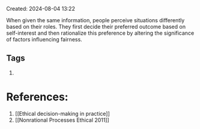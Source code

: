 Created: 2024-08-04 13:22

When given the same information, people perceive situations differently based on their roles. They first decide their preferred outcome based on self-interest and then rationalize this preference by altering the significance of factors influencing fairness.



## Tags
1. 

# References:
1. [[Ethical decision-making in practice]]
2. [[Nonrational Processes Ethical 2011]]



